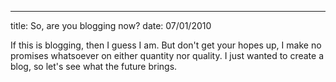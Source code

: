 --- 
title: So, are you blogging now?
date: 07/01/2010

If this is blogging, then I guess I am. But don't get your hopes up, I make no promises whatsoever on either quantity nor quality. I just wanted to create a blog, so let's see what the future brings.